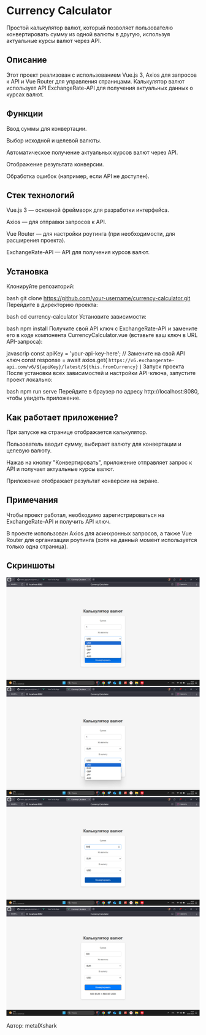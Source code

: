 # Currency Calculator
Простой калькулятор валют, который позволяет пользователю конвертировать сумму из одной валюты в другую, используя актуальные курсы валют через API.

## Описание
Этот проект реализован с использованием Vue.js 3, Axios для запросов к API и Vue Router для управления страницами. Калькулятор валют использует API ExchangeRate-API для получения актуальных данных о курсах валют.

## Функции
Ввод суммы для конвертации.

Выбор исходной и целевой валюты.

Автоматическое получение актуальных курсов валют через API.

Отображение результата конверсии.

Обработка ошибок (например, если API не доступен).

## Стек технологий
Vue.js 3 — основной фреймворк для разработки интерфейса.

Axios — для отправки запросов к API.

Vue Router — для настройки роутинга (при необходимости, для расширения проекта).

ExchangeRate-API — API для получения курсов валют.

## Установка
Клонируйте репозиторий:

bash
git clone https://github.com/your-username/currency-calculator.git
Перейдите в директорию проекта:

bash
cd currency-calculator
Установите зависимости:

bash
npm install
Получите свой API ключ с ExchangeRate-API и замените его в коде компонента CurrencyCalculator.vue (вставьте ваш ключ в URL API-запроса):

javascrip
const apiKey = 'your-api-key-here'; // Замените на свой API ключ
const response = await axios.get(
  `https://v6.exchangerate-api.com/v6/${apiKey}/latest/${this.fromCurrency}`
)
Запуск проекта
После установки всех зависимостей и настройки API-ключа, запустите проект локально:

bash
npm run serve
Перейдите в браузер по адресу http://localhost:8080, чтобы увидеть приложение.

## Как работает приложение?
При запуске на странице отображается калькулятор.

Пользователь вводит сумму, выбирает валюту для конвертации и целевую валюту.

Нажав на кнопку "Конвертировать", приложение отправляет запрос к API и получает актуальные курсы валют.

Приложение отображает результат конверсии на экране.

## Примечания
Чтобы проект работал, необходимо зарегистрироваться на ExchangeRate-API и получить API ключ.

В проекте использован Axios для асинхронных запросов, а также Vue Router для организации роутинга (хотя на данный момент используется только одна страница).

## Скриншоты
![Фото 1](https://github.com/metalXshark/currency-calculator/blob/master/photo/1.jpg)
![Фото 2](https://github.com/metalXshark/currency-calculator/blob/master/photo/2.jpg)
![Фото 3](https://github.com/metalXshark/currency-calculator/blob/master/photo/3.jpg)
![Фото 4](https://github.com/metalXshark/currency-calculator/blob/master/photo/4.jpg)

Автор: metalXshark
